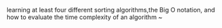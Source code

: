 learning at least four different sorting algorithms,the Big O notation, and how to evaluate the time complexity of an algorithm
~

